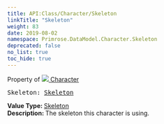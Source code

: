```yaml
---
title: API:Class/Character/Skeleton
linkTitle: "Skeleton"
weight: 83
date: 2019-08-02
namespace: Primrose.DataModel.Character.Skeleton
deprecated: false
no_list: true
toc_hide: true
---
```

Property of <a href="/docs/api-reference/Class/Character"><img src="/icons/silk/humanoid.png"/>&nbsp;Character</a>
<pre class="method-declaration">
Skeleton: <a class="type" href="/docs/api-reference/Asset/Skeleton">Skeleton</a></pre>
<b>Value Type: </b>
<a class="type" href="/docs/api-reference/Asset/Skeleton">Skeleton</a>
<br/>
<b>Description: </b>
The skeleton this character is using.

